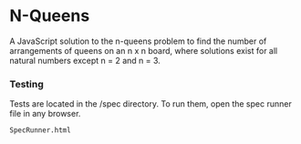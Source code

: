 N-Queens
==============

A JavaScript solution to the n-queens problem to find the number of arrangements of queens on an n x n board, where solutions exist for all natural numbers except n = 2 and n = 3.

### Testing

Tests are located in the /spec directory. To run them, open the spec runner file in any browser.

```
SpecRunner.html
```
